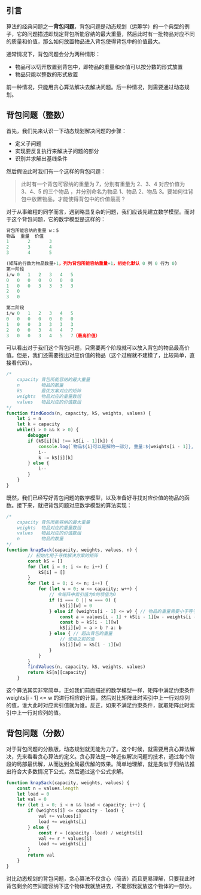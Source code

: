 ## 引言
算法的经典问题之一**背包问题**，背包问题是动态规划（运筹学）的一个典型的例子，它的问题描述即规定背包所能容纳的最大重量，然后此时有一批物品对应不同的质量和价值，那么如何放置物品进入背包使得背包中的价值最大。

通常情况下，背包问题会分为两种情形：
- 物品可以切开放置到背包中，即物品的重量和价值可以按分数的形式放置
- 物品只能以整数的形式放置

前一种情况，只能用贪心算法解决去解决问题。后一种情况，则需要通过动态规划。

## 背包问题（整数）
首先，我们先来认识一下动态规划解决问题的步骤：
- 定义子问题
- 实现要反复执行来解决子问题的部分
- 识别并求解出基线条件

然后假设此时我们有一个这样的背包问题：
> 此时有一个背包可容纳的重量为 7，分别有重量为 2、3、4 对应价值为 3、4、5 的三个物品 ，并分别命名为物品 1、物品 2、物品 3。要如何往背包中放置物品，才能使得背包中的价值最高？

对于从事编程的同学而言，遇到略显复杂的问题，我们应该先建立数学模型。而对于这个背包问题，它的数学模型是这样的：
```javascript
背包所能容纳的重量 w：5
物品	重量	价值
1		2		3
2		3		4
3		4		5

(矩阵的行数为物品数量+1，列为背包所能容纳重量+1，初始化默认 0 列 0 行为 0)
第一阶段
i/w	0 	1	2	3	4	5
0	0	0	0	0	0	0
1	0   0   3	3	3	3
2	0
3	0

第二阶段
i/w	0 	1	2	3	4	5
0	0	0	0	0	0	0
1	0   0   3	3	3	3
2	0	0	3	4	4	7
3	0	0	3	4	5	7（最高价值）	
```

可以看出对于我们这个背包问题，只需要两个阶段就可以放入背包的物品最高价值。但是，我们还需要找出对应价值的物品（这个过程就不建模了，比较简单，直接看代码）。
```javascript
/*
	capacity 背包所能容纳的最大重量
	n		 物品的数量
	kS		 最优方案对应的矩阵
	weights  物品对应的重量数组
	values   物品对应的价值数组
*/
function findGoods(n, capacity, kS, weights, values) {
	let i = n
	let k = capacity
	while(i > 0 && k > 0) {
		debugger
		if (kS[i][k] !== kS[i - 1][k]) {
			console.log(`物品${i}可以是解的一部分, 重量:${weights[i - 1]}, 价值：${values[i - 1]}`)
			i--
			k -= kS[i][k]
		} else {
			i--
		}
	}
}
```

既然，我们已经写好背包问题的数学模型，以及准备好寻找对应价值的物品的函数。接下来，就把背包问题对应数学模型的算法实现：
```javascript
/*
	capacity 背包所能容纳的最大重量
	weights  物品对应的重量数组
	values   物品对应的价值数组
	n		 物品的数量
*/
function knapSack(capacity, weights, values, n) {
		// 初始化用于寻找解决方案的矩阵
		const kS = []
		for (let i = 0; i <= n; i++) {
			kS[i] = []
		}
		for (let i = 0; i <= n; i++) {
			for (let w = 0; w <= capacity; w++) {
				// 令矩阵中索引值为0的项值为0
				if (i === 0 || w === 0) {
					kS[i][w] = 0
				} else if (weights[i - 1] <= w) { // 物品的重量需要小于等于约束条件
					const a = values[i - 1] + kS[i - 1][w - weights[i - 1]]
					const b = kS[i - 1][w]
					kS[i][w] = a > b ? a: b
				} else { // 超出背包的重量
					// 使用之前的值
					kS[i][w] = kS[i - 1][w]
				}
			}
		}
		findValues(n, capacity, kS, weights, values)
		return kS[n][capacity]
	}
```
这个算法其实非常简单，正如我们前面描述的数学模型一样，矩阵中满足约束条件 weights[i - 1] <= w 的进行相应的计算，然后对比矩阵此时索引中上一行对应列的值，谁大此时对应索引值就为谁。反正，如果不满足约束条件，就取矩阵此时索引中上一行对应列的值。

## 背包问题（分数）
对于背包问题的分数版，动态规划就无能为力了。这个时候，就需要用贪心算法解决，先来看看贪心算法的定义。贪心算法是一种近似解决问题的技术，通过每个阶段的局部最优解，从而达到全局最优解的效果。简单地理解，就是类似于归纳法推出符合大多数情况下公式，然后通过这个公式求解。

```javascript
function knapSack(capacity, weights, values) {
	const n = values.length
	let load = 0
	let val = 0
	for (let i = 0; i < n && load < capacity; i++) {
		if (weights[i] <= capacity - load) {
			val += values[i]
			load += weights[i]
		} else {
			const r = (capacity -load) / weights[i]
			val += r * values[i]
			load += weights[i]
		}
		return val
	}
}
```
对比动态规划的背包问题，贪心算法不仅贪心（简洁）而且更易理解，只要我此时背包剩余的空间能容纳下这个物体我就放进去，不能那我就放这个物体的一部分。